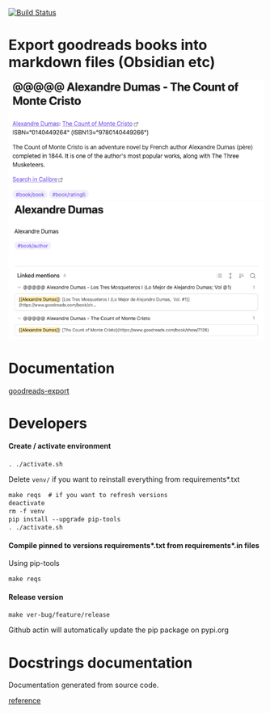 [![Build Status](https://github.com/andgineer/goodreads-export/workflows/ci/badge.svg)](https://github.com/andgineer/goodreads-export/actions)
# Export goodreads books into markdown files (Obsidian etc)

![goodreads.png](docs%2Fgoodreads.png)
![goodreads-author.png](docs%2Fgoodreads-author.png)

# Documentation

[goodreads-export](https://andgineer.github.io/goodreads-export/)

# Developers

#### Create / activate environment
    . ./activate.sh

Delete `venv/` if you want to reinstall everything from requirements*.txt

    make reqs  # if you want to refresh versions
    deactivate
    rm -f venv
    pip install --upgrade pip-tools
    . ./activate.sh

#### Compile pinned to versions requirements*.txt from requirements*.in files

Using pip-tools

    make reqs

#### Release version
    make ver-bug/feature/release

Github actin will automatically update the pip package on pypi.org

# Docstrings documentation

Documentation generated from source code.

[reference](docstrings/)
